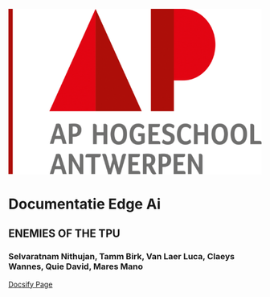 <img src="/docs/assets/media/image1.png"
style="width:6.45625in;height:3.42569in" />


# Documentatie Edge Ai

## ENEMIES OF THE TPU
### Selvaratnam Nithujan, Tamm Birk, Van Laer Luca, Claeys Wannes, Quie David, Mares Mano

<a href="https://nithujansel.github.io/EdgeAI_Documentatie/#/">Docsify Page</a><br>
